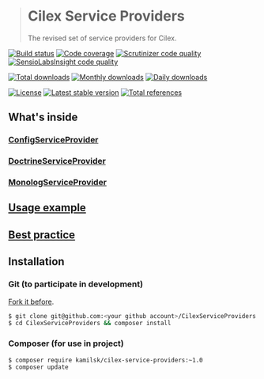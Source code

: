 > # Cilex Service Providers
>
> The revised set of service providers for Cilex.

[![Build status](https://travis-ci.org/kamilsk/CilexServiceProviders.svg)](https://travis-ci.org/kamilsk/CilexServiceProviders)
[![Code coverage](https://scrutinizer-ci.com/g/kamilsk/CilexServiceProviders/badges/coverage.png?b=master)](https://scrutinizer-ci.com/g/kamilsk/CilexServiceProviders/?branch=master)
[![Scrutinizer code quality](https://scrutinizer-ci.com/g/kamilsk/CilexServiceProviders/badges/quality-score.png?b=master)](https://scrutinizer-ci.com/g/kamilsk/CilexServiceProviders/?branch=master)
[![SensioLabsInsight code quality](https://insight.sensiolabs.com/projects/6832873c-92a3-4d6f-a748-e3068332a61a/mini.png)](https://insight.sensiolabs.com/projects/6832873c-92a3-4d6f-a748-e3068332a61a)

[![Total downloads](https://poser.pugx.org/kamilsk/cilex-service-providers/downloads.png)](https://packagist.org/packages/kamilsk/cilex-service-providers)
[![Monthly downloads](https://poser.pugx.org/kamilsk/cilex-service-providers/d/monthly.png)](https://packagist.org/packages/kamilsk/cilex-service-providers)
[![Daily downloads](https://poser.pugx.org/kamilsk/cilex-service-providers/d/daily.png)](https://packagist.org/packages/kamilsk/cilex-service-providers)

[![License](https://poser.pugx.org/kamilsk/cilex-service-providers/license.png)](https://packagist.org/packages/kamilsk/cilex-service-providers)
[![Latest stable version](https://poser.pugx.org/kamilsk/cilex-service-providers/v/stable.png)](https://packagist.org/packages/kamilsk/cilex-service-providers)
[![Total references](https://www.versioneye.com/php/kamilsk:cilex-service-providers/reference_badge.svg)](https://www.versioneye.com/php/kamilsk:cilex-service-providers/references)

## What's inside

### [ConfigServiceProvider](docs/ConfigServiceProvider.md)

### [DoctrineServiceProvider](docs/DoctrineServiceProvider.md)

### [MonologServiceProvider](docs/MonologServiceProvider.md)

## [Usage example](docs/UsageExample.md)

## [Best practice](docs/BestPractice.md)

## Installation

### Git (to participate in development)

[Fork it before](https://github.com/kamilsk/CilexServiceProviders/fork).

```bash
$ git clone git@github.com:<your github account>/CilexServiceProviders.git
$ cd CilexServiceProviders && composer install
```

### Composer (for use in project)

```bash
$ composer require kamilsk/cilex-service-providers:~1.0
$ composer update
```
